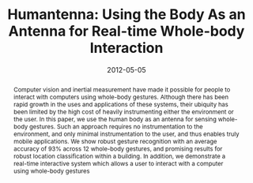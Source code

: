 ---
abstract: |-
  Computer vision and inertial measurement have made it possible for people to interact with computers using whole-body gestures. Although there has been rapid growth in the uses and applications of these systems, their ubiquity has been limited by the high cost of heavily instrumenting either the environment or the user. In this paper, we use the human body as an antenna for sensing whole-body gestures. Such an approach requires no instrumentation to the environment, and only minimal instrumentation to the user, and thus enables truly mobile applications. We show robust gesture recognition with an average accuracy of 93% across 12 whole-body gestures, and promising results for robust location classification within a building. In addition, we demonstrate a real-time interactive system which allows a user to interact with a computer using whole-body gestures
authors:
- cohn
- Daniel Morris
- patel
- Desney Tan
award: 'Honorable Mention Award'
bibtex: |-
  @inproceedings{Cohn:2012:HUB:2207676.2208330,
   author = {Cohn, Gabe and Morris, Daniel and Patel, Shwetak and Tan, Desney},
   title = {Humantenna: Using the Body As an Antenna for Real-time Whole-body Interaction},
   booktitle = {Proceedings of the SIGCHI Conference on Human Factors in Computing Systems},
   series = {CHI '12},
   year = {2012},
   isbn = {978-1-4503-1015-4},
   location = {Austin, Texas, USA},
   pages = {1901--1910},
   numpages = {10},
   url = {http://doi.acm.org/10.1145/2207676.2208330},
   doi = {10.1145/2207676.2208330},
   acmid = {2208330},
   publisher = {ACM},
   address = {New York, NY, USA},
   keywords = {body as antenna, electrical noise, whole-body gestures},
  }
caption: ''
citation: |-
  Gabe Cohn, Daniel Morris, Shwetak Patel, and Desney Tan. 2012. Humantenna: using the body as an antenna for real-time whole-body interaction.  In Proceedings of the SIGCHI Conference on Human Factors in Computing Systems (CHI '12). ACM, New York, NY, USA,  1901-1910. DOI=http://dx.doi.org/10.1145/2207676.2208330
conference: Conference on Human Factors in Computing Systems (CHI), 2012
date: '2012-05-05'
image: ''
pdf: /pdfs/humantenna.pdf
thumbnail: ''
title: 'Humantenna: Using the Body As an Antenna for Real-time Whole-body Interaction'
video: ''
video_embed: ''
---